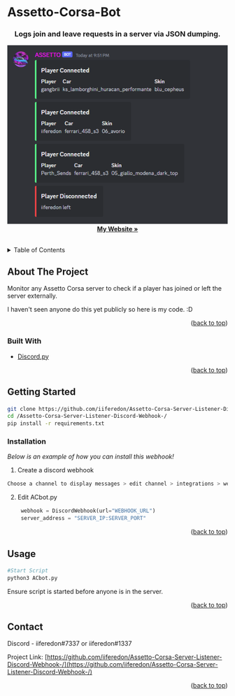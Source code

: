 # Assetto-Corsa-Bot
<h3 align="center">Logs join and leave requests in a server via JSON dumping.</h3>

  <p align="center">
    <img src="images/example_discord_bot.PNG" alt="Logo" >
    <br />
    <a href="https://iiferedon.xyz"><strong>My Website »</strong></a>
    <br />
    <br />
  </p>
</div>



<!-- TABLE OF CONTENTS -->
<details>
  <summary>Table of Contents</summary>
  <ol>
    <li>
      <a href="#about-the-project">About The Project</a>
      <ul>
        <li><a href="#built-with">Built With</a></li>
      </ul>
    </li>
    <li>
      <a href="#getting-started">Getting Started</a>
      <ul>
        <li><a href="#installation">Installation</a></li>
      </ul>
    </li>
    <li><a href="#usage">Usage</a></li>
    <li><a href="#contact">Contact</a></li>
  </ol>
</details>



<!-- ABOUT THE PROJECT -->
## About The Project

Monitor any Assetto Corsa server to check if a player has joined or left the server externally.

I haven't seen anyone do this yet publicly so here is my code. :D

<p align="right">(<a href="#top">back to top</a>)</p>



### Built With

* [Discord.py](https://discordpy.readthedocs.io/en/stable/api.html)

<p align="right">(<a href="#top">back to top</a>)</p>



<!-- GETTING STARTED -->
## Getting Started

```sh
git clone https://github.com/iiferedon/Assetto-Corsa-Server-Listener-Discord-Webhook-.git
cd /Assetto-Corsa-Server-Listener-Discord-Webhook-/
pip install -r requirements.txt

```

### Installation

_Below is an example of how you can install this webhook!_

1. Create a discord webhook
  ```sh
  Choose a channel to display messages > edit channel > integrations > webhooks > create webhook > name it anything > copy the webhook URL.
  ```
2. Edit ACbot.py
   ```py
    webhook = DiscordWebhook(url="WEBHOOK_URL")
    server_address = "SERVER_IP:SERVER_PORT"
   ```
   
<p align="right">(<a href="#top">back to top</a>)</p>



<!-- USAGE EXAMPLES -->
## Usage
```sh
#Start Script
python3 ACbot.py
```
Ensure script is started before anyone is in the server.
<p align="right">(<a href="#top">back to top</a>)</p>




<!-- CONTACT -->
## Contact

Discord - iiferedon#7337 or iiferedon#1337

Project Link: [https://github.com/iiferedon/Assetto-Corsa-Server-Listener-Discord-Webhook-/](https://github.com/iiferedon/Assetto-Corsa-Server-Listener-Discord-Webhook-/)

<p align="right">(<a href="#top">back to top</a>)</p>
